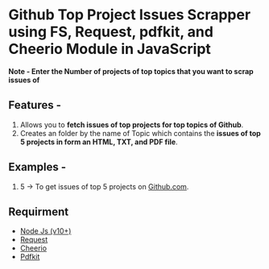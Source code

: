 # Github Top Project Issues Scrapper using FS, Request, pdfkit, and Cheerio Module in JavaScript

**Note - Enter the Number of projects of top topics that you want to scrap issues of**

## Features - 
1. Allows you to **fetch issues of top projects for top topics of Github**.
2. Creates an folder by the name of Topic which contains the **issues of top 5 projects in form an HTML, TXT, and PDF file**.

## Examples -
1. 5 -> To get issues of top 5 projects on [Github.com](https://github.com/topics).

## Requirment
* [Node Js (v10+)](https://nodejs.org/en/)
* [Request](https://www.npmjs.com/package/request)
* [Cheerio](https://www.npmjs.com/package/cheerio)
* [Pdfkit](https://www.npmjs.com/package/pdfkit)